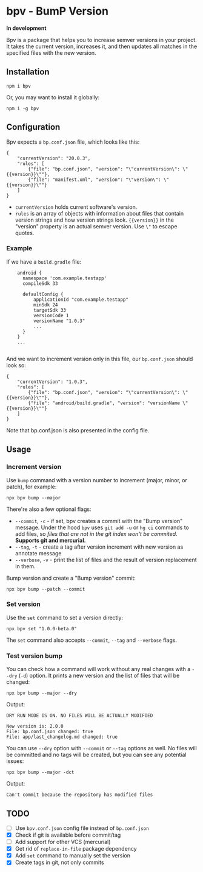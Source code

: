 # bpv - BumP Version

**In development**

Bpv is a package that helps you to increase
semver versions in your project. It takes the current
version, increases it, and then updates all matches
in the specified files with the new version.

## Installation

```
npm i bpv
```

Or, you may want to install it globally:

```
npm i -g bpv
```

## Configuration

Bpv expects a `bp.conf.json` file, which
looks like this: 

```
{
	"currentVersion": "20.0.3",
	"rules": [
		{"file": "bp.conf.json", "version": "\"currentVersion\": \"{{version}}\""},
		{"file": "manifest.xml", "version": "\"version\": \"{{version}}\""}
	]
}
```
- `currentVersion` holds current software's version.
- `rules` is an array of objects with information about files that contain version
  strings and how version strings look. `{{version}}` in the "version" property
  is an actual semver version. Use `\"` to escape quotes.

### Example 

If we have a `build.gradle` file:

```
    android {
      namespace 'com.example.testapp'
      compileSdk 33

      defaultConfig {
          applicationId "com.example.testapp"
          minSdk 24
          targetSdk 33
          versionCode 1
          versionName "1.0.3"
          ...
      }
    }
    ...
    
``` 

And we want to increment version only in this file, our
`bp.conf.json` should look so:


```
{
	"currentVersion": "1.0.3",
	"rules": [
		{"file": "bp.conf.json", "version": "\"currentVersion\": \"{{version}}\""},
		{"file": "android/build.gradle", "version": "versionName \"{{version}}\""}
	]
}
```

Note that bp.conf.json is also presented in the config file.

## Usage

### Increment version

Use `bump` command with a version number to increment (major, minor, or patch),
for example:

```
npx bpv bump --major
```

There're also a few optional flags:

- `--commit`, `-c` - if set, bpv creates
  a commit with the "Bump version" message. Under the hood
  `bpv` uses `git add -u` or `hg ci` commands to add files, so *files that are not
  in the git index won't be commited*. **Supports git and mercurial.**
- `--tag`, `-t` - create a tag after version increment with new version as
  annotate message
- `--verbose`, `-v` - print the list of files and the result of version replacement
  in them. 

Bump version and create a "Bump version" commit: 

```
npx bpv bump --patch --commit
```

### Set version

Use the `set` command to set a version directly:

```
npx bpv set "1.0.0-beta.0"
```

The `set` command also accepts `--commit`, `--tag` and `--verbose` flags.

### Test version bump

You can check how a command will work without
any real changes with a `--dry` (`-d`) option.
It prints a new version and the list of files that will be changed:

```
npx bpv bump --major --dry
```

Output: 

```
DRY RUN MODE IS ON. NO FILES WILL BE ACTUALLY MODIFIED

New version is: 2.0.0
File: bp.conf.json changed: true
File: app/last_changelog.md changed: true
```

You can use `--dry` option with `--commit` or `--tag` options as well.
No files will be committed and no tags will be created, but you can
see any potential issues:

```
npx bpv bump --major -dct
```

Output:

```
Can't commit because the repository has modified files
```


## TODO

- [ ] Use `bpv.conf.json` config file instead of `bp.conf.json`
- [x] Check if git is available before commit/tag
- [ ] Add support for other VCS (mercurial)
- [x] Get rid of `replace-in-file` package dependency
- [x] Add `set` command to manually set the version
- [x] Create tags in git, not only commits